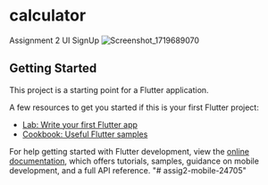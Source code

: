 # calculator

Assignment 2
UI SignUp
![Screenshot_1719689070](https://github.com/Leila2003/assig2-mobile-24705/assets/147077979/d9bc69fe-9292-49ff-8a2a-3a0f95a84ace)

## Getting Started

This project is a starting point for a Flutter application.

A few resources to get you started if this is your first Flutter project:

- [Lab: Write your first Flutter app](https://docs.flutter.dev/get-started/codelab)
- [Cookbook: Useful Flutter samples](https://docs.flutter.dev/cookbook)

For help getting started with Flutter development, view the
[online documentation](https://docs.flutter.dev/), which offers tutorials,
samples, guidance on mobile development, and a full API reference.
"# assig2-mobile-24705" 
